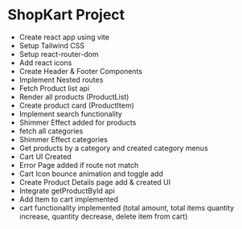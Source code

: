 # ShopKart Project

- Create react app using vite
- Setup Tailwind CSS
- Setup react-router-dom
- Add react icons
- Create Header & Footer Components
- Implement Nested routes
- Fetch Product list api
- Render all products (ProductList)
- Create product card (ProductItem)
- Implement search functionality
- Shimmer Effect added for products
- fetch all categories
- Shimmer Effect categories
- Get products by a category and created category menus
- Cart UI Created
- Error Page added if route not match
- Cart Icon bounce animation and toggle add
- Create Product Details page add & created UI
- Integrate getProductById api
- Add Item to cart implemented
- cart functionality implemented (total amount, total items quantity increase, quantity decrease, delete item from cart)
